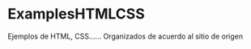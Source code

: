 ExamplesHTMLCSS
===============

Ejemplos de HTML, CSS......
Organizados de acuerdo al sitio de origen
